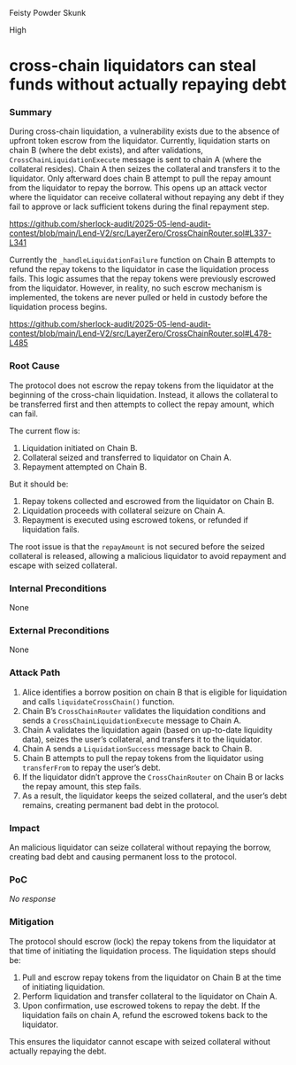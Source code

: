 Feisty Powder Skunk

High

# cross-chain liquidators can steal funds without actually repaying debt

### Summary

During cross-chain liquidation, a vulnerability exists due to the absence of upfront token escrow from the liquidator. Currently, liquidation starts on chain B (where the debt exists), and after validations, `CrossChainLiquidationExecute` message is sent to chain A (where the collateral resides). Chain A then seizes the collateral and transfers it to the liquidator. Only afterward does chain B attempt to pull the repay amount from the liquidator to repay the borrow. This opens up an attack vector where the liquidator can receive collateral without repaying any debt if they fail to approve or lack sufficient tokens during the final repayment step.

https://github.com/sherlock-audit/2025-05-lend-audit-contest/blob/main/Lend-V2/src/LayerZero/CrossChainRouter.sol#L337-L341




Currently the `_handleLiquidationFailure` function on Chain B attempts to refund the repay tokens to the liquidator in case the liquidation process fails. This logic assumes that the repay tokens were previously escrowed from the liquidator. However, in reality, no such escrow mechanism is implemented, the tokens are never pulled or held in custody before the liquidation process begins. 

https://github.com/sherlock-audit/2025-05-lend-audit-contest/blob/main/Lend-V2/src/LayerZero/CrossChainRouter.sol#L478-L485


### Root Cause

The protocol does not escrow the repay tokens from the liquidator at the beginning of the cross-chain liquidation. Instead, it allows the collateral to be transferred first and then attempts to collect the repay amount, which can fail.

The current flow is:

1. Liquidation initiated on Chain B.
2. Collateral seized and transferred to liquidator on Chain A.
3. Repayment attempted on Chain B.

But it should be:

1. Repay tokens collected and escrowed from the liquidator on Chain B.
2. Liquidation proceeds with collateral seizure on Chain A.
3. Repayment is executed using escrowed tokens, or refunded if liquidation fails.

The root issue is that the `repayAmount` is not secured before the seized collateral is released, allowing a malicious liquidator to avoid repayment and escape with seized collateral.



### Internal Preconditions

None

### External Preconditions

None

### Attack Path

1. Alice identifies a borrow position on chain B that is eligible for liquidation and calls `liquidateCrossChain()` function.
2. Chain B’s `CrossChainRouter` validates the liquidation conditions and sends a `CrossChainLiquidationExecute` message to Chain A.
3. Chain A validates the liquidation again (based on up-to-date liquidity data), seizes the user’s collateral, and transfers it to the liquidator.
4. Chain A sends a `LiquidationSuccess` message back to Chain B.
5. Chain B attempts to pull the repay tokens from the liquidator using `transferFrom` to repay the user’s debt.
6. If the liquidator didn’t approve the `CrossChainRouter` on Chain B or lacks the repay amount, this step fails.
7. As a result, the liquidator keeps the seized collateral, and the user’s debt remains, creating permanent bad debt in the protocol.

### Impact

An malicious liquidator can seize collateral without repaying the borrow, creating bad debt and causing permanent loss to the protocol.

### PoC

*No response*

### Mitigation

The protocol should escrow (lock) the repay tokens from the liquidator at that time of initiating the liquidation process. The liquidation steps should be:

1. Pull and escrow repay tokens from the liquidator on Chain B at the time of initiating liquidation.
2. Perform liquidation and transfer collateral to the liquidator on Chain A.
3. Upon confirmation, use escrowed tokens to repay the debt. If the liquidation fails on chain A, refund the escrowed tokens back to the liquidator.

This ensures the liquidator cannot escape with seized collateral without actually repaying the debt.



